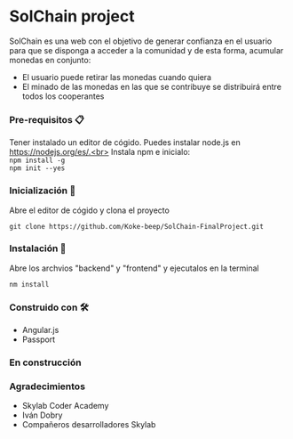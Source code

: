 # SolChain project

SolChain es una web con el objetivo de generar confianza en el usuario para que se disponga a acceder a la comunidad y de esta forma, acumular monedas en conjunto:
<ul><li>El usuario puede retirar las monedas cuando quiera</li><li>El minado de las monedas en las que se contribuye se distribuirá entre todos los cooperantes</li></ul>

### Pre-requisitos 📋

Tener instalado un editor de cógido. Puedes instalar node.js en https://nodejs.org/es/.<br> 
Instala npm e inicialo:<br>
`npm install -g`<br>
`npm init --yes`

### Inicialización 🚀

Abre el editor de cógido y clona el proyecto <br>

`git clone https://github.com/Koke-beep/SolChain-FinalProject.git`

### Instalación 🔧

Abre los archvios "backend" y "frontend" y ejecutalos en la terminal<br>

`nm install`

### Construido con 🛠️

<ul><li>Angular.js</li><li>Passport</li></ul>

### En construcción

### Agradecimientos

<ul><li>Skylab Coder Academy</li><li>Iván Dobry</li><li>Compañeros desarrolladores Skylab</li>



